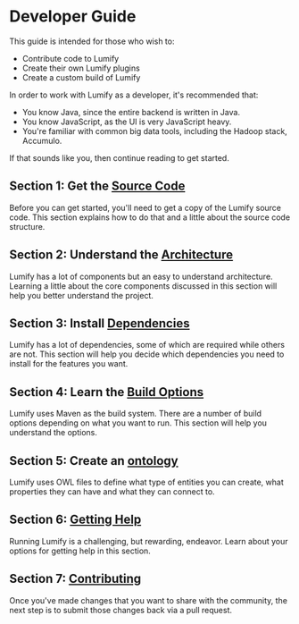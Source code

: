 # Developer Guide

This guide is intended for those who wish to:

* Contribute code to Lumify
* Create their own Lumify plugins
* Create a custom build of Lumify

In order to work with Lumify as a developer, it's recommended that:

* You know Java, since the entire backend is written in Java.
* You know JavaScript, as the UI is very JavaScript heavy.
* You're familiar with common big data tools, including the Hadoop stack, Accumulo.

If that sounds like you, then continue reading to get started.

## Section 1: Get the [Source Code](source-code.md)

Before you can get started, you'll need to get a copy of the Lumify source code. This section explains how to do that
and a little about the source code structure.

## Section 2: Understand the [Architecture](architecture.md)

Lumify has a lot of components but an easy to understand architecture. Learning a little about the core components
discussed in this section will help you better understand the project.

## Section 3: Install [Dependencies](dependencies.md)

Lumify has a lot of dependencies, some of which are required while others are not. This section will help you decide
which dependencies you need to install for the features you want.

## Section 4: Learn the [Build Options](build.md)

Lumify uses Maven as the build system. There are a number of build options depending on what you want to run. This
section will help you understand the options.

## Section 5: Create an [ontology](ontology.md)

Lumify uses OWL files to define what type of entities you can create, what properties they can have and what they
can connect to.

## Section 6: [Getting Help](help.md)

Running Lumify is a challenging, but rewarding, endeavor. Learn about your options for getting help in this section.

## Section 7: [Contributing](../CONTRIBUTING.md)

Once you've made changes that you want to share with the community, the next step is to submit those changes back via a
pull request.
